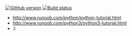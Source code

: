 [![GitHub version](https://badge.fury.io/gh/phpor%2Fpythonexample.svg)](https://badge.fury.io/gh/phpor%2Fpythonexample)
[![Build status](https://travis-ci.org/phpor/pythonexample.svg?branch=master)](https://travis-ci.org/phpor/pythonexample)

* http://www.runoob.com/python/python-tutorial.html
* http://www.runoob.com/python3/python3-tutorial.html
* :)

